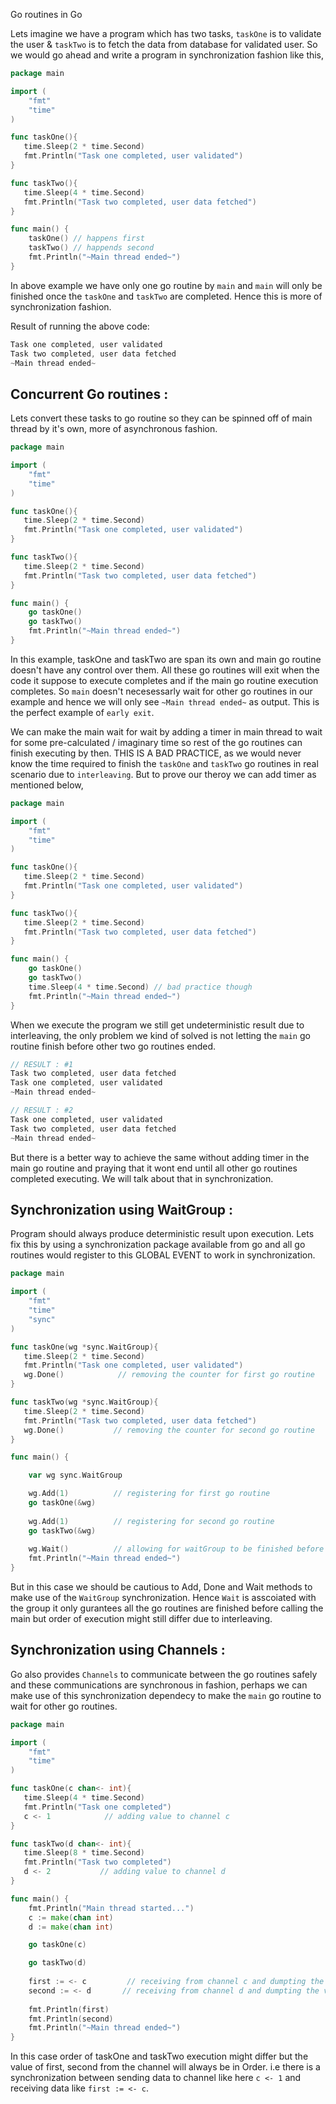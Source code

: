 Go routines in Go






Lets imagine we have a program which has two tasks, `taskOne` is to validate the user & `taskTwo` is to fetch the data from database for validated user. So we would go ahead and write a program in synchronization fashion like this,
```go
package main

import (
	"fmt"
	"time"
)

func taskOne(){
   time.Sleep(2 * time.Second) 
   fmt.Println("Task one completed, user validated")
}

func taskTwo(){
   time.Sleep(4 * time.Second) 
   fmt.Println("Task two completed, user data fetched")
}

func main() {
    taskOne() // happens first
	taskTwo() // happends second
	fmt.Println("~Main thread ended~")
}
```
In above example we have only one go routine by `main` and `main` will only be finished once the `taskOne` and `taskTwo` are completed. Hence this is more of synchronization fashion. 

Result of running the above code:
```go 
Task one completed, user validated
Task two completed, user data fetched
~Main thread ended~
```

## Concurrent Go routines :
Lets convert these tasks to go routine so they can be spinned off of main thread by it's own, more of asynchronous fashion.
```go
package main

import (
	"fmt"
	"time"
)

func taskOne(){
   time.Sleep(2 * time.Second) 
   fmt.Println("Task one completed, user validated")
}

func taskTwo(){
   time.Sleep(2 * time.Second) 
   fmt.Println("Task two completed, user data fetched")
}

func main() {
    go taskOne()
	go taskTwo()
	fmt.Println("~Main thread ended~")
}
```
In this example, taskOne and taskTwo are span its own and main go routine doesn't have any control over them. All these go routines will exit when the code it suppose to execute completes and if the main go routine execution completes. So `main` doesn't necesessarly wait for other go routines in our example and hence we will only see `~Main thread ended~` as output. This is the perfect example of `early exit`.

We can make the main wait for wait by adding a timer in main thread to wait for some pre-calculated / imaginary time so rest of the go routines can finish executing by then. THIS IS A BAD PRACTICE, as we would never know the time required to finish the `taskOne` and `taskTwo` go routines in real scenario due to `interleaving`. But to prove our theroy we can add timer as mentioned below,
```go
package main

import (
	"fmt"
	"time"
)

func taskOne(){
   time.Sleep(2 * time.Second) 
   fmt.Println("Task one completed, user validated")
}

func taskTwo(){
   time.Sleep(2 * time.Second) 
   fmt.Println("Task two completed, user data fetched")
}

func main() {
    go taskOne()
	go taskTwo()
	time.Sleep(4 * time.Second) // bad practice though
	fmt.Println("~Main thread ended~")
}
``` 
When we execute the program we still get undeterministic result due to interleaving, the only problem we kind of solved is not letting the `main` go routine finish before other two go routines ended.
```go
// RESULT : #1
Task two completed, user data fetched
Task one completed, user validated
~Main thread ended~

// RESULT : #2
Task one completed, user validated
Task two completed, user data fetched
~Main thread ended~
```
But there is a better way to achieve the same without adding timer in the main go routine and praying that it wont end until all other go routines completed executing. We will talk about that in synchronization.

## Synchronization using WaitGroup :
Program should always produce deterministic result upon execution. Lets fix this by using a synchronization package available from go and all go routines would register to this GLOBAL EVENT to work in synchronization.
```go
package main

import (
	"fmt"
	"time"
	"sync"
)

func taskOne(wg *sync.WaitGroup){
   time.Sleep(2 * time.Second) 
   fmt.Println("Task one completed, user validated")
   wg.Done()            // removing the counter for first go routine
}

func taskTwo(wg *sync.WaitGroup){
   time.Sleep(2 * time.Second) 
   fmt.Println("Task two completed, user data fetched")
   wg.Done()           // removing the counter for second go routine
}

func main() {

    var wg sync.WaitGroup

    wg.Add(1)          // registering for first go routine
    go taskOne(&wg)
 
	wg.Add(1)          // registering for second go routine
	go taskTwo(&wg)
	
	wg.Wait()          // allowing for waitGroup to be finished before ending
	fmt.Println("~Main thread ended~")
}
```
But in this case we should be cautious to Add, Done and Wait methods to make use of the `WaitGroup` synchronization. Hence `Wait` is asscoiated with the group it only gurantees all the go routines are finished before calling the main but order of execution might still differ due to interleaving.

## Synchronization using Channels :
Go also provides `Channels` to communicate between the go routines safely and these communications are synchronous in fashion, perhaps we can make use of this synchronization dependecy to make the `main` go routine to wait for other go routines.
```go
package main

import (
	"fmt"
	"time"
)

func taskOne(c chan<- int){
   time.Sleep(4 * time.Second) 
   fmt.Println("Task one completed")
   c <- 1            // adding value to channel c
}

func taskTwo(d chan<- int){
   time.Sleep(8 * time.Second) 
   fmt.Println("Task two completed")
   d <- 2           // adding value to channel d
}

func main() {
    fmt.Println("Main thread started...")
    c := make(chan int)
	d := make(chan int)

    go taskOne(c)

	go taskTwo(d)
	
	first := <- c         // receiving from channel c and dumpting the value 
	second := <- d	     // receiving from channel d and dumpting the value 
    
    fmt.Println(first)
    fmt.Println(second)
	fmt.Println("~Main thread ended~")
}
```
In this case order of taskOne and taskTwo execution might differ but the value of first, second from the channel will always be in Order. i.e there is a synchronization between sending data to channel like here `c <- 1` and receiving data like `first := <- c`.
